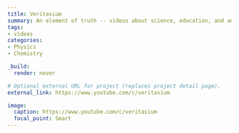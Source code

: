 ```yaml
---
title: Veritasium
summary: An element of truth -- videos about science, education, and anything else I find interesting.
tags:
- videos
categories: 
- Physics
- Chemistry

_build:
  render: never

# Optional external URL for project (replaces project detail page).
external_link: https://www.youtube.com/c/veritasium

image:
  caption: https://www.youtube.com/c/veritasium
  focal_point: Smart
---
```

